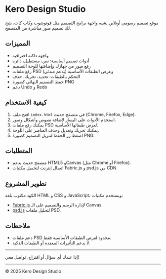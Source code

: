 # Kero Design Studio

موقع تصميم رسومي أونلاين يشبه واجهة برامج التصميم مثل فوتوشوب وكاب كات، يتيح لك تصميم صور مباشرة من المتصفح.

## المميزات

- واجهة داكنة احترافية  
- أدوات تصميم أساسية: نص، مستطيل، دائرة  
- رفع صور من جهازك وإضافتها للوحة التصميم  
- رفع ملفات PSD وعرض الطبقات الأساسية (بدعم مبدئي)  
- التحكم بالطبقات: تحديد، تحريك، حذف  
- حفظ التصميم النهائي كصورة PNG  
- دعم Undo و Redo

## كيفية الاستخدام

1. افتح ملف `index.html` في متصفح حديث (Chrome, Firefox, Edge).  
2. استخدم الأدوات على اليسار لإضافة نصوص وأشكال وصور.  
3. يمكنك رفع ملفات PSD لعرض طبقاتها الأساسية.  
4. يمكنك تحريك وتعديل وحذف العناصر على اللوحة.  
5. اضغط زر الحفظ لتنزيل التصميم كصورة PNG.

## المتطلبات

- متصفح حديث يدعم HTML5 وCanvas (مثل Chrome أو Firefox).  
- اتصال إنترنت لتحميل مكتبات Fabric.js و psd.js من CDN.

## تطوير المشروع

الكود مكتوب بلغة HTML و CSS و JavaScript، ويستخدم مكتبات:

- [Fabric.js](http://fabricjs.com/) لإدارة الرسم والتصميم على الـ Canvas.  
- [psd.js](https://github.com/meltingice/psd.js) لتحليل ملفات PSD.

## ملاحظات

- دعم ملفات PSD محدود لعرض الطبقات الأساسية فقط.  
- لا يدعم التأثيرات المعقدة أو الطبقات الذكية.

---

إذا عندك أي سؤال أو اقتراح، تواصل معي!

---

© 2025 Kero Design Studio
